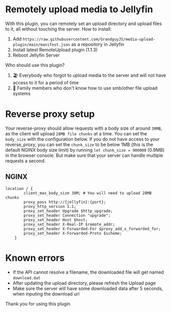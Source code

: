 # Remotely upload media to Jellyfin
With this plugin, you can remotely set an upload directory and upload files to it, all without touching the server.
How to install:
1. Add `https://raw.githubusercontent.com/GrandguyJS/media-upload-plugin/main/manifest.json` as a repository in Jellyfin
2. Install latest RemoteUpload plugin (1.1.3)
3. Reboot Jellyfin Server

Who should use this plugin?
1. 🏖️ Everybody who forgot to upload media to the server and will not have access to it for a period of time
2. 🤷 Family members who don't know how to use smb/other file upload systems

# Reverse proxy setup
Your reverse-proxy should allow requests with a body size of around `30MB`, as the client will upload `28MB file chunks` at a time. You can set the `body_size` with the configuration below. If you do not have access to your reverse_proxy, you can set the `chunk_size` to be below 1MB (this is the default NGINX body size limit) by running `let chunk_size = 900000` (0.9MB) in the browser console. But make sure that your server can handle multiple requests a second.
## NGINX
```
location / {  
        client_max_body_size 30M; # You will need to upload 28MB chunks
        proxy_pass http://{jellyfin}:{port};
        proxy_http_version 1.1;
        proxy_set_header Upgrade $http_upgrade;
        proxy_set_header Connection "upgrade";
        proxy_set_header Host $host;
        proxy_set_header X-Real-IP $remote_addr;
        proxy_set_header X-Forwarded-For $proxy_add_x_forwarded_for;
        proxy_set_header X-Forwarded-Proto $scheme;
    }
```

# Known errors
- If the API cannot resolve a filename, the downloaded file will get named `download.dat`
- After updating the upload directory, please refresh the Upload page
- Make sure the server will have some downloaded data after 5 seconds, when inputing the download url

Thank you for using this plugin
